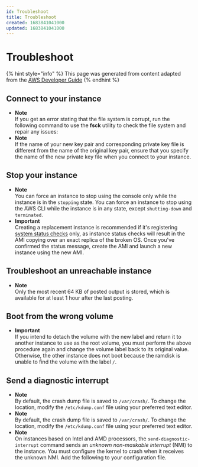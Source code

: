 ```yaml
---
id: Troubleshoot
title: Troubleshoot
created: 1683841041000
updated: 1683841041000
---
```

# Troubleshoot

{% hint style="info" %}
This page was generated from content adapted from the [AWS Developer Guide](https://github.com/awsdocs/amazon-ec2-user-guide.git)
{% endhint %}

## Connect to your instance

- **Note**  
If you get an error stating that the file system is corrupt, run the following command to use the **fsck** utility to check the file system and repair any issues:
- **Note**  
If the name of your new key pair and corresponding private key file is different from the name of the original key pair, ensure that you specify the name of the new private key file when you connect to your instance\.


## Stop your instance

- **Note**  
You can force an instance to stop using the console only while the instance is in the `stopping` state\. You can force an instance to stop using the AWS CLI while the instance is in any state, except `shutting-down` and `terminated`\.
- **Important**  
Creating a replacement instance is recommended if it's registering [system status checks](monitoring-instances-status-check.md) only, as instance status checks will result in the AMI copying over an exact replica of the broken OS\. Once you've confirmed the status message, create the AMI and launch a new instance using the new AMI\.


## Troubleshoot an unreachable instance

- **Note**  
Only the most recent 64 KB of posted output is stored, which is available for at least 1 hour after the last posting\.


## Boot from the wrong volume

- **Important**  
If you intend to detach the volume with the new label and return it to another instance to use as the root volume, you must perform the above procedure again and change the volume label back to its original value\. Otherwise, the other instance does not boot because the ramdisk is unable to find the volume with the label `/`\.


## Send a diagnostic interrupt

- **Note**  
By default, the crash dump file is saved to `/var/crash/`\. To change the location, modify the `/etc/kdump.conf` file using your preferred text editor\.
- **Note**  
By default, the crash dump file is saved to `/var/crash/`\. To change the location, modify the `/etc/kdump.conf` file using your preferred text editor\.
- **Note**  
On instances based on Intel and AMD processors, the `send-diagnostic-interrupt` command sends an *unknown non\-maskable interrupt* \(NMI\) to the instance\. You must configure the kernel to crash when it receives the unknown NMI\. Add the following to your configuration file\.

